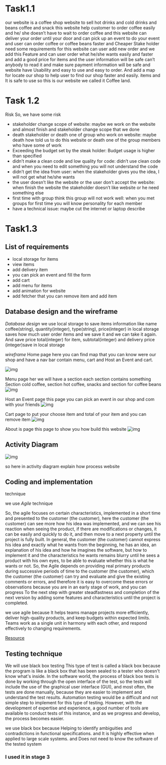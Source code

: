 # Task1.1 
our website is a coffee shop website to sell hot drinks and cold drinks and beans coffee and snack  this website help customer to order coffee easily and he/ she doesn’t have to wait to order coffee and this website can deliver your order until your door and can pick up an event to do your event and user can order coffee or coffee beans faster and Cheaper Stake holder need some requirements for this website can user add new order and we add this Feature and can user order what he/she wants easily and faster and  add a good price for items and the user information will be safe can’t anybody to read it and make sure payment information will be safe and website have Usability and easy to use and easy to order. And add a map for locate our shop to help user to find our shop faster and easily. items and It is safe to use so this is our website we called it Coffee land.

#  Task 1.2
Risk
So, we have some risk
+  stakeholder change scope of website: maybe we work on the website and almost finish and stakeholder change scope that we done 
+ death stakeholder or death one of group who work on website: maybe death how told us to do this website or death one of the group members who have some of work
+ Exceeding the budget set by the steak holder:  Budget usage is higher than specified
+ didn’t make a clean code and low quality for code: didn’t use clean code and when you need to edit something you will not understand the code 
+ didn’t get the idea from user: when the stakeholder gives you the idea, I will not get what he/she wants
+ the user doesn’t like the website or the user don’t accept the website: when finish the website the stakeholder doesn’t like website or he need something else 
+ first time with group think this group will not work well: when you met groups for first time you will know personality for each member 
+ have a technical issue: maybe cut the internet or laptop  describe 


# Task1.3
## List of requirements
+ local storage for items 
+ view items 
+ add delivery item 
+ you can pick an event and fill the form 
+  add cart 
+ add menu for items 
+ add animation for website 
+ add fetcher that you can remove item and add item

## Database design and the wireframe

*Database design* we use local storage to save items information like name coffee(string), quantity(integer), type(string), price(integer) in local storage saves how much user order items and we save it and we can take it again. 
And save price total(integer) for item, subtotal(integer) and delivery price (integer)save in local storage

 *wireframe*
Home page here you can find map that you can know were our shop and have a nav bar contain menu, cart and Host an Event and cart. 

 ![img](wireFrame/menu.PNG)
 
Menu page her we will have a section each section contains something 
Section cold coffee, section hot coffee, snacks and section for coffee beans 
![img](wireFrame/menu1.PNG)

Host an Event page this page you can pick an event in our shop and com with your friends
![img](wireFrame/host.PNG)

Cart page to put your choose item and total of your item and you can remove item 
![img](wireFrame/cart.PNG)
 
About is page this page to show you how build this website 
![img](wireFrame/aboutus.PNG)


## Activity Diagram

![img](wireFrame/activity.jpeg)

so here in activity diagram explain how process website 


## Coding and implementation 
technique

 we use *Agile* technique 

So, the agile focuses on
certain characteristics, 
implemented in a short time and 
presented to the customer (the customer), here the customer (the customer) can see more how his idea was implemented, and we can see his reaction when seeing the product, if there are modifications or changes, it can be easily and quickly to do it, and then move to a next property until the project is fully built.
In general, the customer (the customer) cannot express his idea and exactly what he wants from the beginning, he has an idea, an explanation of his idea and how he imagines the software, but how to implement it and the characteristics he wants remains blurry until he sees a product with his own eyes, to be able to evaluate whether this is what he wants or not.
So, the Agile depends on providing real primary products during successive periods of time to the customer (the customer), which the customer (the customer) can try and evaluate and give the existing comments or errors, and therefore it is easy to overcome these errors or observations because you are in an early stage of work, and you can progress To the next step with greater steadfastness and completion of the next version by adding some features and characteristics until the project is completed.

we use agile because It helps teams manage projects more efficiently, deliver high-quality products, and keep budgets within expected limits. Teams work as a single unit in harmony with each other, and respond effectively to changing requirements.


[Resource]( https://www.atlassian.com/agile)
## Testing technique
 We will use black box testing 
 This type of test is called a black box because the program is like a black box that has been sealed to a tester who doesn't know what's inside.
In the software world, the process of black box tests is done by working through the open interface of the test, so the tests will include the use of the graphical user interface (GUI), and most often, the tests are done manually, because they are easier to implement and understand the test results. Automation testing would be a difficult and not simple step to implement for this type of testing. However, with the development of expertise and experience, a good number of tools are available to conduct tests of this instance, and as we progress and develop, the process becomes easier.

we use black box because 
 Helping to identify ambiguities and contradictions in functional specifications. and 
It is highly effective when applied to large scale systems. and Does not need to know the software of the tested system

### I used it in stage 3





